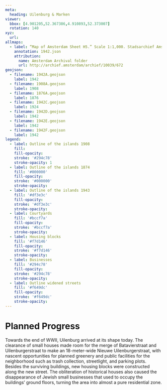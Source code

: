 ```yaml
---
meta:
  heading: Uilenburg & Marken
viewer:
  bbox: [4.901205,52.367386,4.910893,52.373007]
  rotation: 140
xyz:
  url:
allmaps:
  - label: “Map of Amsterdam Sheet H5.” Scale 1:1,000. Stadsarchief Amsterdam. Published by the Public Works Department and its legal successors, 1943.
    annotation: 1942.json
    attribution:
      name: Amsterdam Archival folder
      url: http://archief.amsterdam/archief/10039/672
geojson:
  - filename: 1942A.geojson
    label: 1942
  - filename: 1908A.geojson
    label: 1908
  - filename: 1876A.geojson
    label: 1876
  - filename: 1942C.geojson
    label: 1924
  - filename: 1942D.geojson
    label: 1942
  - filename: 1942E.geojson
    label: 1942
  - filename: 1942F.geojson
    label: 1942
legend:
  - label: Outline of the islands 1908
    fill:
    fill-opacity:
    stroke: '#294c78'
    stroke-opacity: 1
  - label: Outline of the islands 1874
    fill: '#000000'
    fill-opacity:
    stroke: '#000000'
    stroke-opacity:
  - label: Outline of the islands 1943
    fill: '#df3e3c'
    fill-opacity:
    stroke: '#df3e3c'
    stroke-opacity:
  - label: Courtyards
    fill: '#bccf7a'
    fill-opacity:
    stroke: '#bccf7a'
    stroke-opacity:
  - label: Housing blocks
    fill: '#f7d146'
    fill-opacity:
    stroke: '#f7d146'
    stroke-opacity:
  - label: Businesses
    fill: '#294c78'
    fill-opacity:
    stroke: '#294c78'
    stroke-opacity:
  - label: Outline widened streets
    fill: '#f649dc'
    fill-opacity:
    stroke: '#f649dc'
    stroke-opacity:
---
```

# Planned Progress
Towards the end of WWII, Uilenburg arrived at its shape today. The clearance of small houses made room for the merge of Batavierstraat and Uilenburgerstraat to make an 18-meter-wide Nieuwe Uilenburgerstraat, with nascent opportunities for planned greenery and public facilities for the neighborhood such as trash collection, streetlight, and parking plots. Besides the surviving buildings, new housing blocks were constructed along the new street. The obliteration of historical houses also caused the disappearance of Jewish small businesses that used to occupy the buildings’ ground floors, turning the area into almost a pure residential zone.
